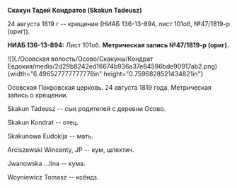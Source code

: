 **Скакун Тадей Кондратов (Skakun Tadeusz)**

24 августа 1819 г -- крещение (НИАБ 136-13-894, лист 101об, №47/1819-р
(ориг)).

**НИАБ 136-13-894:** Лист 101об. **Метрическая запись №47/1819-р
(ориг).**

![](./Осовская волость/Осово/Скакуны/Кондрат Евдокия/media/2d29b8242ed16674b936a37e84596bde90917ab2.png){width="6.496527777777778in"
height="0.7596828521434821in"}

Осовская Покровская церковь. 24 августа 1819 года. Метрическая запись о
крещении.

Skakun Tadeusz -- сын родителей с деревни Осовo.

Skakun Kondrat -- отец.

Skakunowa Eudokija -- мать.

Arciszewski Wincenty, JP -- кум, шляхтич.

Jwanоwska ...lina -- кума.

Woyniewicz Tomasz -- ксёндз.
